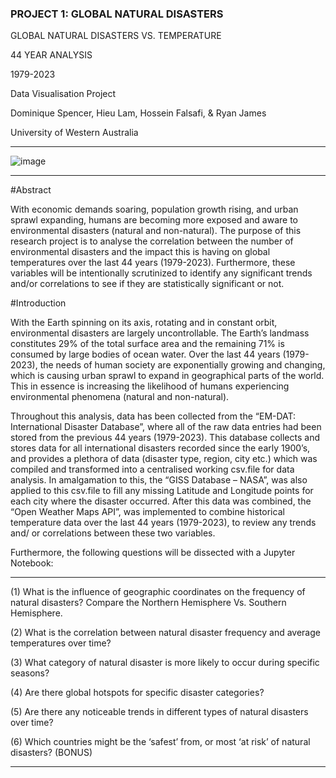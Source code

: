 ### PROJECT 1: GLOBAL NATURAL DISASTERS 

GLOBAL NATURAL DISASTERS VS. TEMPERATURE

44 YEAR ANALYSIS

1979-2023

Data Visualisation Project

Dominique Spencer, Hieu Lam, Hossein Falsafi, & Ryan James

University of Western Australia

---------------------------------------------------------------------------------------------------------------------------------------------------------------------------------------------------------------------------

![image](https://github.com/mhosseinf/Project_11/assets/141802851/201632ed-613c-4a8b-b1a1-037ca072d33f)

---------------------------------------------------------------------------------------------------------------------------------------------------------------------------------------------------------------------------

#Abstract

With economic demands soaring, population growth rising, and urban sprawl expanding, humans are becoming more exposed and aware to environmental disasters (natural and non-natural). The purpose of this research project is to analyse the correlation between the number of environmental disasters and the impact this is having on global temperatures over the last 44 years (1979-2023). Furthermore, these variables will be intentionally scrutinized to identify any significant trends and/or correlations to see if they are statistically significant or not. 

#Introduction

With the Earth spinning on its axis, rotating and in constant orbit, environmental disasters are largely uncontrollable. The Earth’s landmass constitutes 29% of the total surface area and the remaining 71% is consumed by large bodies of ocean water. Over the last 44 years (1979-2023), the needs of human society are exponentially growing and changing, which is causing urban sprawl to expand in geographical parts of the world. This in essence is increasing the likelihood of humans experiencing environmental phenomena (natural and non-natural). 

Throughout this analysis, data has been collected from the “EM-DAT: International Disaster Database”, where all of the raw data entries had been stored from the previous 44 years (1979-2023). This database collects and stores data for all international disasters recorded since the early 1900’s, and provides a plethora of data (disaster type, region, city etc.) which was compiled and transformed into a centralised working csv.file for data analysis. In amalgamation to this, the “GISS Database – NASA”, was also applied to this csv.file to fill any missing Latitude and Longitude points for each city where the disaster occurred. After this data was combined, the “Open Weather Maps API”, was implemented to combine historical temperature data over the last 44 years (1979-2023), to review any trends and/ or correlations between these two variables. 

Furthermore, the following questions will be dissected with a Jupyter Notebook:

-------------------------------------------------------------------------------------------------------------------------------------------------------------------------------------------------------------------------------

(1)	What is the influence of geographic coordinates on the frequency of natural disasters? Compare the Northern Hemisphere Vs. Southern Hemisphere.

(2)	What is the correlation between natural disaster frequency and average temperatures over time?

(3)	What category of natural disaster is more likely to occur during specific seasons?

(4)	Are there global hotspots for specific disaster categories?

(5)	Are there any noticeable trends in different types of natural disasters over time?

(6)	Which countries might be the ‘safest’ from, or most ‘at risk’ of natural disasters? (BONUS)

---------------------------------------------------------------------------------------------------------------------------------------------------------------------------------------------------------------------------
